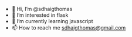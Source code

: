- 👋 Hi, I’m @sdhaigthomas
- 👀 I’m interested in flask
- 🌱 I’m currently learning javascript
- 📫 How to reach me sdhaigthomas@gmail.com

<!---
sdhaigthomas/sdhaigthomas is a ✨ special ✨ repository because its `README.md` (this file) appears on your GitHub profile.
You can click the Preview link to take a look at your changes.
--->
